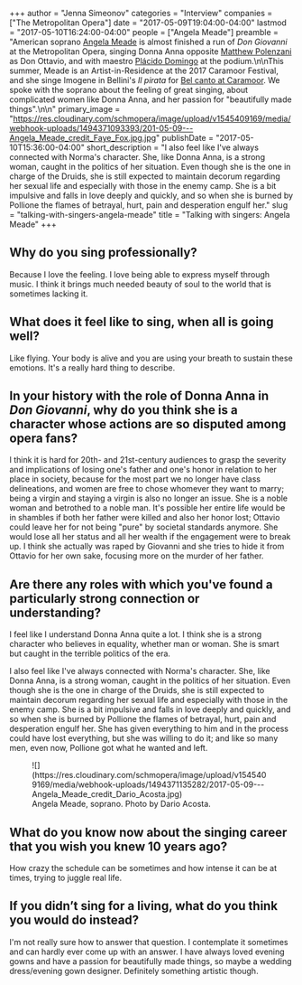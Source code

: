 +++
author = "Jenna Simeonov"
categories = "Interview"
companies = ["The Metropolitan Opera"]
date = "2017-05-09T19:04:00-04:00"
lastmod = "2017-05-10T16:24:00-04:00"
people = ["Angela Meade"]
preamble = "American soprano [Angela Meade](/scene/people/angela-meade/) is almost finished a run of *Don Giovanni* at the Metropolitan Opera, singing Donna Anna opposite [Matthew Polenzani](/talking-with-singers-matthew-polenzani/) as Don Ottavio, and with maestro [Plácido Domingo](/scene/people/placido-domingo/) at the podium.\n\nThis summer, Meade is an Artist-in-Residence at the 2017 Caramoor Festival, and she singe Imogene in Bellini's *Il pirata* for [Bel canto at Caramoor](https://www.caramoor.org/events/il-pirata-bellini/). We spoke with the soprano about the feeling of great singing, about complicated women like Donna Anna, and her passion for \"beautifully made things\".\n\n"
primary_image = "https://res.cloudinary.com/schmopera/image/upload/v1545409169/media/webhook-uploads/1494371093393/201-05-09---Angela_Meade_credit_Faye_Fox.jpg.jpg"
publishDate = "2017-05-10T15:36:00-04:00"
short_description = "I also feel like I&#039;ve always connected with Norma&#039;s character. She, like Donna Anna, is a strong woman, caught in the politics of her situation. Even though she is the one in charge of the Druids, she is still expected to maintain decorum regarding her sexual life and especially with those in the enemy camp. She is a bit impulsive and falls in love deeply and quickly, and so when she is burned by Pollione the flames of betrayal, hurt, pain and desperation engulf her."
slug = "talking-with-singers-angela-meade"
title = "Talking with singers: Angela Meade"
+++

## Why do you sing professionally?
 
Because I love the feeling. I love being able to express myself through music. I think it brings much needed beauty of soul to the world that is sometimes lacking it.
 
## What does it feel like to sing, when all is going well?
 
Like flying. Your body is alive and you are using your breath to sustain these emotions. It's a really hard thing to describe.
 
## In your history with the role of Donna Anna in *Don Giovanni*, why do you think she is a character whose actions are so disputed among opera fans?
 
I think it is hard for 20th- and 21st-century audiences to grasp the severity and implications of losing one's father and one's honor in relation to her place in society, because for the most part we no longer have class delineations, and women are free to chose whomever they want to marry; being a virgin and staying a virgin is also no longer an issue. She is a noble woman and betrothed to a noble man. It's possible her entire life would be in shambles if both her father were killed and also her honor lost; Ottavio could leave her for not being "pure" by societal standards anymore. She would lose all her status and all her wealth if the engagement were to break up. I think she actually was raped by Giovanni and she tries to hide it from Ottavio for her own sake, focusing more on the murder of her father.
 
## Are there any roles with which you've found a particularly strong connection or understanding?
 
I feel like I understand Donna Anna quite a lot. I think she is a strong character who believes in equality, whether man or woman. She is smart but caught in the terrible politics of the era. 

I also feel like I've always connected with Norma's character. She, like Donna Anna, is a strong woman, caught in the politics of her situation. Even though she is the one in charge of the Druids, she is still expected to maintain decorum regarding her sexual life and especially with those in the enemy camp. She is a bit impulsive and falls in love deeply and quickly, and so when she is burned by Pollione the flames of betrayal, hurt, pain and desperation engulf her. She has given everything to him and in the process could have lost everything, but she was willing to do it; and like so many men, even now, Pollione got what he wanted and left.  

<figure data-type="image">
![](https://res.cloudinary.com/schmopera/image/upload/v1545409169/media/webhook-uploads/1494371135282/2017-05-09---Angela_Meade_credit_Dario_Acosta.jpg)
<figcaption>Angela Meade, soprano. Photo by Dario Acosta.</figcaption>
</figure>

## What do you know now about the singing career that you wish you knew 10 years ago?
 
How crazy the schedule can be sometimes and how intense it can be at times, trying to juggle real life.
 
## If you didn’t sing for a living, what do you think you would do instead?
 
I'm not really sure how to answer that question. I contemplate it sometimes and can hardly ever come up with an answer. I have always loved evening gowns and have a passion for beautifully made things, so maybe a wedding dress/evening gown designer. Definitely something artistic though. 
